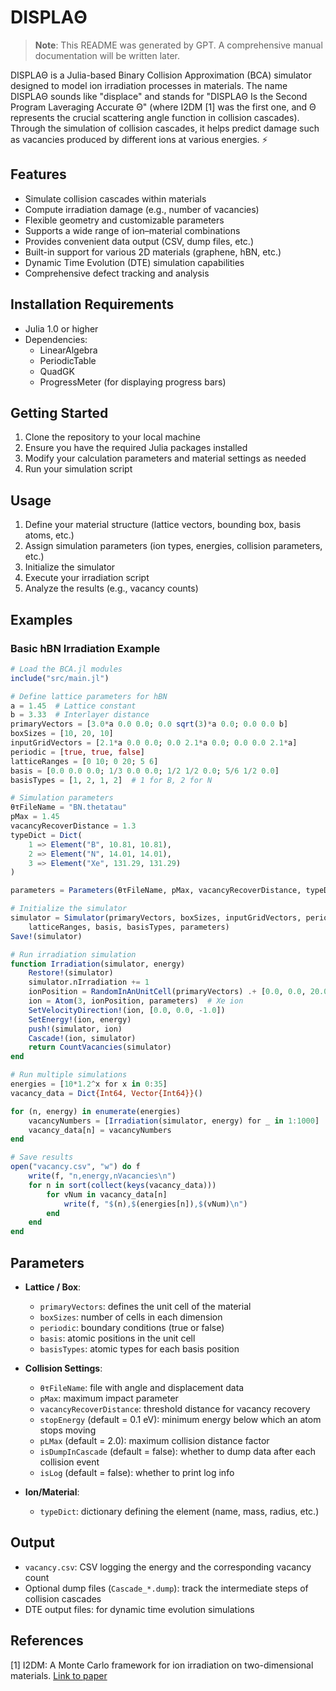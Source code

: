 # DISPLAΘ

> **Note**: This README was generated by GPT. A comprehensive manual documentation will be written later.

DISPLAΘ is a Julia-based Binary Collision Approximation (BCA) simulator designed to model ion irradiation processes in materials. The name DISPLAΘ sounds like "displace" and stands for "DISPLAΘ Is the Second Program Laveraging Accurate Θ" (where I2DM [1] was the first one, and Θ represents the crucial scattering angle function in collision cascades). Through the simulation of collision cascades, it helps predict damage such as vacancies produced by different ions at various energies. ⚡

## Features

- Simulate collision cascades within materials
- Compute irradiation damage (e.g., number of vacancies)
- Flexible geometry and customizable parameters
- Supports a wide range of ion–material combinations
- Provides convenient data output (CSV, dump files, etc.)
- Built-in support for various 2D materials (graphene, hBN, etc.)
- Dynamic Time Evolution (DTE) simulation capabilities
- Comprehensive defect tracking and analysis

## Installation Requirements

- Julia 1.0 or higher
- Dependencies:
  - LinearAlgebra
  - PeriodicTable
  - QuadGK
  - ProgressMeter (for displaying progress bars)



## Getting Started

1. Clone the repository to your local machine
2. Ensure you have the required Julia packages installed
3. Modify your calculation parameters and material settings as needed
4. Run your simulation script

## Usage

1. Define your material structure (lattice vectors, bounding box, basis atoms, etc.)
2. Assign simulation parameters (ion types, energies, collision parameters, etc.)
3. Initialize the simulator
4. Execute your irradiation script
5. Analyze the results (e.g., vacancy counts)

## Examples

### Basic hBN Irradiation Example

```julia
# Load the BCA.jl modules
include("src/main.jl")

# Define lattice parameters for hBN
a = 1.45  # Lattice constant
b = 3.33  # Interlayer distance
primaryVectors = [3.0*a 0.0 0.0; 0.0 sqrt(3)*a 0.0; 0.0 0.0 b]
boxSizes = [10, 20, 10]
inputGridVectors = [2.1*a 0.0 0.0; 0.0 2.1*a 0.0; 0.0 0.0 2.1*a]
periodic = [true, true, false]
latticeRanges = [0 10; 0 20; 5 6]   
basis = [0.0 0.0 0.0; 1/3 0.0 0.0; 1/2 1/2 0.0; 5/6 1/2 0.0]
basisTypes = [1, 2, 1, 2]  # 1 for B, 2 for N

# Simulation parameters
θτFileName = "BN.thetatau"
pMax = 1.45
vacancyRecoverDistance = 1.3
typeDict = Dict(
    1 => Element("B", 10.81, 10.81),
    2 => Element("N", 14.01, 14.01),
    3 => Element("Xe", 131.29, 131.29)
)

parameters = Parameters(θτFileName, pMax, vacancyRecoverDistance, typeDict)

# Initialize the simulator
simulator = Simulator(primaryVectors, boxSizes, inputGridVectors, periodic,
    latticeRanges, basis, basisTypes, parameters)
Save!(simulator)

# Run irradiation simulation
function Irradiation(simulator, energy)
    Restore!(simulator)
    simulator.nIrradiation += 1
    ionPosition = RandomInAnUnitCell(primaryVectors) .+ [0.0, 0.0, 20.0]
    ion = Atom(3, ionPosition, parameters)  # Xe ion
    SetVelocityDirection!(ion, [0.0, 0.0, -1.0])
    SetEnergy!(ion, energy)
    push!(simulator, ion)
    Cascade!(ion, simulator)
    return CountVacancies(simulator)
end

# Run multiple simulations
energies = [10*1.2^x for x in 0:35]
vacancy_data = Dict{Int64, Vector{Int64}}()

for (n, energy) in enumerate(energies)
    vacancyNumbers = [Irradiation(simulator, energy) for _ in 1:1000]
    vacancy_data[n] = vacancyNumbers
end

# Save results
open("vacancy.csv", "w") do f
    write(f, "n,energy,nVacancies\n")
    for n in sort(collect(keys(vacancy_data)))
        for vNum in vacancy_data[n]
            write(f, "$(n),$(energies[n]),$(vNum)\n")
        end
    end
end
```

## Parameters

- **Lattice / Box**:
  - `primaryVectors`: defines the unit cell of the material
  - `boxSizes`: number of cells in each dimension
  - `periodic`: boundary conditions (true or false)
  - `basis`: atomic positions in the unit cell
  - `basisTypes`: atomic types for each basis position

- **Collision Settings**:
  - `θτFileName`: file with angle and displacement data
  - `pMax`: maximum impact parameter
  - `vacancyRecoverDistance`: threshold distance for vacancy recovery
  - `stopEnergy` (default = 0.1 eV): minimum energy below which an atom stops moving
  - `pLMax` (default = 2.0): maximum collision distance factor
  - `isDumpInCascade` (default = false): whether to dump data after each collision event
  - `isLog` (default = false): whether to print log info

- **Ion/Material**:
  - `typeDict`: dictionary defining the element (name, mass, radius, etc.)

## Output

- `vacancy.csv`: CSV logging the energy and the corresponding vacancy count
- Optional dump files (`Cascade_*.dump`): track the intermediate steps of collision cascades
- DTE output files: for dynamic time evolution simulations

## References

[1] I2DM: A Monte Carlo framework for ion irradiation on two-dimensional materials. [Link to paper](https://doi.org/10.1016/j.cpc.2020.107456)


